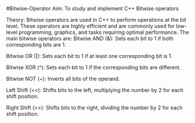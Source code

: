 #Bitwise-Operator
Aim: To study and implement C++ Bitwise operators

Theory: Bitwise operators are used in C++ to perform operations at the bit level. These operators are highly efficient and are commonly used for low-level programming, graphics, and tasks requiring optimal performance. The main bitwise operators are: Bitwise AND (&): Sets each bit to 1 if both corresponding bits are 1.

Bitwise OR (|): Sets each bit to 1 if at least one corresponding bit is 1.

Bitwise XOR (^): Sets each bit to 1 if the corresponding bits are different.

Bitwise NOT (~): Inverts all bits of the operand.

Left Shift (<<): Shifts bits to the left, multiplying the number by 2 for each shift position.

Right Shift (>>): Shifts bits to the right, dividing the number by 2 for each shift position.
